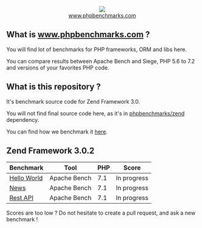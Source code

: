 <p align="center">
  <img src="http://www.phpbenchmarks.com/images/logo_github.png">
  <br>
  <a href="http://www.phpbenchmarks.com" target="_blank">www.phpbenchmarks.com</a>
</p>

## What is www.phpbenchmarks.com ?

You will find lot of benchmarks for PHP frameworks, ORM and libs here.

You can compare results between Apache Bench and Siege, PHP 5.6 to 7.2 and versions of your favorites PHP code.

## What is this repository ?

It's benchmark source code for Zend Framework 3.0.

You will not find final source code here, as it's in [phpbenchmarks/zend](https://github.com/phpbenchmarks/zend) dependency.

You can find how we benchmark it [here](http://www.phpbenchmarks.com/en/benchmark-protocol).

## Zend Framework 3.0.2

Benchmark | Tool | PHP | Score
--------- | ---- | --- | -----
[Hello World](http://www.phpbenchmarks.com/en/benchmark/apache-bench/php-7.1/zend-framework-3.0.html#benchmark-hello-world) | Apache Bench | 7.1 | In progress
[News](http://www.phpbenchmarks.com/en/benchmark/apache-bench/php-7.1/zend-framework-3.0.html#benchmark-news) | Apache Bench | 7.1 | In progress
[Rest API](http://www.phpbenchmarks.com/en/benchmark/apache-bench/php-7.1/zend-framework-3.0.html#benchmark-rest) | Apache Bench | 7.1 | In progress

Scores are too low ? Do not hesitate to create a pull request, and ask a new benchmark !
